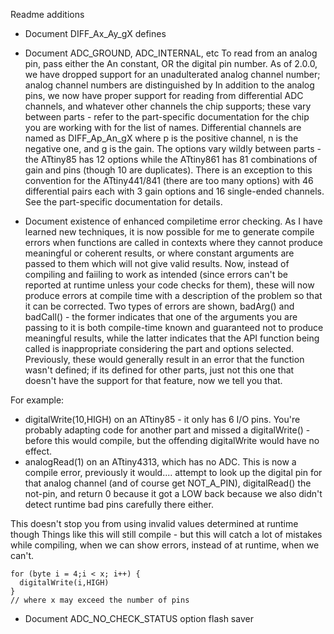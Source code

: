 Readme additions
* Document DIFF_Ax_Ay_gX defines
* Document ADC_GROUND, ADC_INTERNAL, etc
To read from an analog pin, pass either the An constant, OR the digital pin number. As of 2.0.0, we have dropped support for an unadulterated analog channel number; analog channel numbers are distinguished by
In addition to the analog pins, we now have proper support for reading from differential ADC channels, and whatever other channels the chip supports; these vary between parts - refer to the part-specific documentation for the chip you are working with for the list of names. Differential channels are named as DIFF_Ap_An_gX where p is the positive channel, n is the negative one, and g is the gain. The options vary wildly between parts - the ATtiny85 has 12 options while the ATtiny861 has 81 combinations of gain and pins (though 10 are duplicates). There is an exception to this convention for the ATtiny441/841 (there are too many options) with 46 differential pairs each with 3 gain options and 16 single-ended channels. See the part-specific documentation for details.

* Document existence of enhanced compiletime error checking.
As I have learned new techniques, it is now possible for me to generate compile errors when functions are called in contexts where they cannot produce meaningful or coherent results, or where constant arguments are passed to them which will not give valid results. Now, instead of compiling and faiiling to work as intended (since errors can't be reported at runtime unless your code checks for them), these will now produce errors at compile time with a description of the problem so that it can be corrected. Two types of errors are shown, badArg() and badCall() - the former indicates that one of the arguments you are passing to it is both compile-time known and guaranteed not to produce meaningful results, while the latter indicates that the API function being called is inappropriate considering the part and options selected. Previously, these would generally result in an error that the function wasn't defined; if its defined for other parts, just not this one that doesn't have the support for that feature, now we tell you that.

For example:
* digitalWrite(10,HIGH) on an ATtiny85 - it only has 6 I/O pins. You're probably adapting code for another part and missed a digitalWrite() - before this would compile, but the offending digitalWrite would have no effect.
* analogRead(1) on an ATtiny4313, which has no ADC. This is now a compile error, previously it would.... attempt to look up the digital pin for that analog channel (and of course get NOT_A_PIN), digitalRead() the not-pin, and return 0 because it got a LOW back because we also didn't detect runtime bad pins carefully there either.

This doesn't stop you from using invalid values determined at runtime though Things like this will still compile - but this will catch a lot of mistakes while compiling, when we can show errors, instead of at runtime, when we can't.
```
for (byte i = 4;i < x; i++) {
  digitalWrite(i,HIGH)
}
// where x may exceed the number of pins
```


* Document ADC_NO_CHECK_STATUS option flash saver
